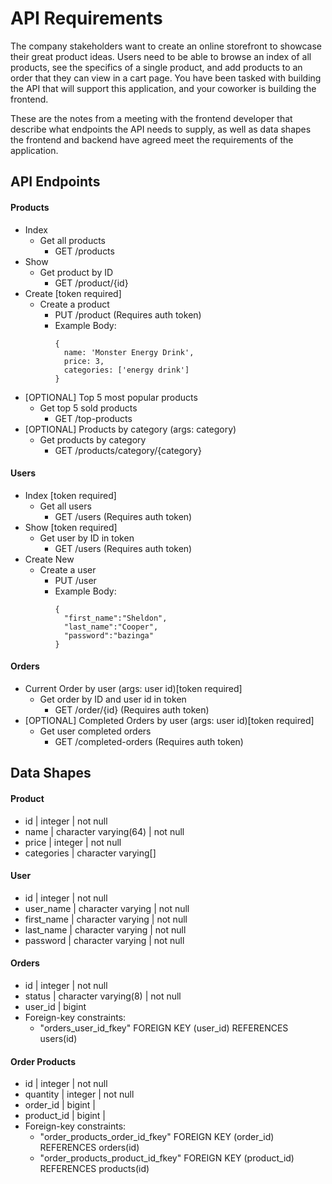 # API Requirements
The company stakeholders want to create an online storefront to showcase their great product ideas. Users need to be able to browse an index of all products, see the specifics of a single product, and add products to an order that they can view in a cart page. You have been tasked with building the API that will support this application, and your coworker is building the frontend.

These are the notes from a meeting with the frontend developer that describe what endpoints the API needs to supply, as well as data shapes the frontend and backend have agreed meet the requirements of the application. 

## API Endpoints
#### Products
- Index
  - Get all products
    - GET /products
- Show
  - Get product by ID
    - GET /product/{id}
- Create [token required]
  - Create a product
    - PUT /product (Requires auth token)
    - Example Body:
      ```
      {
        name: 'Monster Energy Drink',
        price: 3,
        categories: ['energy drink']
      }
      ```
- [OPTIONAL] Top 5 most popular products
  - Get top 5 sold products
    - GET /top-products
- [OPTIONAL] Products by category (args: category)
  - Get products by category
      - GET /products/category/{category}

#### Users
- Index [token required]
  - Get all users
    - GET /users (Requires auth token)
- Show [token required]
  - Get user by ID in token
    - GET /users (Requires auth token)
- Create New
  - Create a user
    - PUT /user
    - Example Body:
      ```
      {
        "first_name":"Sheldon",
        "last_name":"Cooper",
        "password":"bazinga"
      }
      ```

#### Orders
- Current Order by user (args: user id)[token required]
  - Get order by ID and user id in token
    - GET /order/{id} (Requires auth token)
- [OPTIONAL] Completed Orders by user (args: user id)[token required]
  - Get user completed orders
    - GET /completed-orders (Requires auth token)

## Data Shapes
#### Product
- id         | integer               | not null
- name       | character varying(64) | not null
- price      | integer               | not null
- categories | character varying[]

#### User
- id         | integer | not null
- user_name  | character varying | not null
- first_name | character varying | not null
- last_name  | character varying | not null
- password   | character varying | not null

#### Orders
- id      | integer | not null
- status  | character varying(8) | not null
- user_id | bigint
- Foreign-key constraints:
  - "orders_user_id_fkey" FOREIGN KEY (user_id) REFERENCES users(id)


#### Order Products
- id         | integer | not null
- quantity   | integer | not null
- order_id   | bigint  |
- product_id | bigint  |
- Foreign-key constraints:
  - "order_products_order_id_fkey" FOREIGN KEY (order_id) REFERENCES orders(id)
  - "order_products_product_id_fkey" FOREIGN KEY (product_id) REFERENCES products(id)
  


